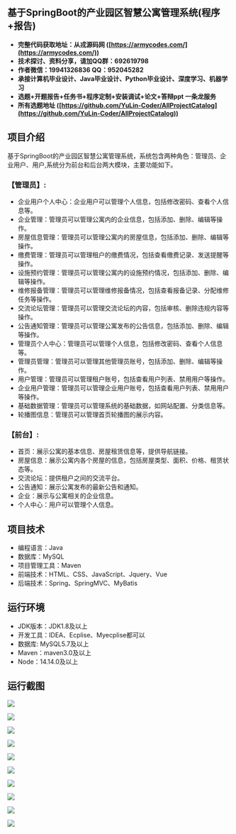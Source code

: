 ## 基于SpringBoot的产业园区智慧公寓管理系统(程序+报告)

- <b>完整代码获取地址：从戎源码网 ([https://armycodes.com/](https://armycodes.com/))</b>
- <b>技术探讨、资料分享，请加QQ群：692619798</b> 
- <b>作者微信：19941326836  QQ：952045282</b> 
- <b>承接计算机毕业设计、Java毕业设计、Python毕业设计、深度学习、机器学习</b>
- <b>选题+开题报告+任务书+程序定制+安装调试+论文+答辩ppt 一条龙服务</b>
- <b>所有选题地址 ([https://github.com/YuLin-Coder/AllProjectCatalog](https://github.com/YuLin-Coder/AllProjectCatalog)) </b>

## 项目介绍
基于SpringBoot的产业园区智慧公寓管理系统，系统包含两种角色：管理员、企业用户、用户,系统分为前台和后台两大模块，主要功能如下。

### 【管理员】:
- 企业用户个人中心：企业用户可以管理个人信息，包括修改密码、查看个人信息等。
- 企业管理：管理员可以管理公寓内的企业信息，包括添加、删除、编辑等操作。
- 房屋信息管理：管理员可以管理公寓内的房屋信息，包括添加、删除、编辑等操作。
- 缴费管理：管理员可以管理租户的缴费情况，包括查看缴费记录、发送提醒等操作。
- 设施预约管理：管理员可以管理公寓内的设施预约情况，包括添加、删除、编辑等操作。
- 维修报备管理：管理员可以管理维修报备情况，包括查看报备记录、分配维修任务等操作。
- 交流论坛管理：管理员可以管理交流论坛的内容，包括审核、删除违规内容等操作。
- 公告通知管理：管理员可以管理公寓发布的公告信息，包括添加、删除、编辑等操作。
- 管理员个人中心：管理员可以管理个人信息，包括修改密码、查看个人信息等。
- 管理员管理：管理员可以管理其他管理员账号，包括添加、删除、编辑等操作。
- 用户管理：管理员可以管理租户账号，包括查看用户列表、禁用用户等操作。
- 企业用户管理：管理员可以管理企业用户账号，包括查看用户列表、禁用用户等操作。
- 基础数据管理：管理员可以管理系统的基础数据，如网站配置、分类信息等。
- 轮播图信息：管理员可以管理首页轮播图的展示内容。

### 【前台】:
- 首页：展示公寓的基本信息、房屋租赁信息等，提供导航链接。
- 房屋信息：展示公寓内各个房屋的信息，包括房屋类型、面积、价格、租赁状态等。
- 交流论坛：提供租户之间的交流平台。
- 公告通知：展示公寓发布的最新公告和通知。
- 企业：展示与公寓相关的企业信息。
- 个人中心：用户可以管理个人信息。

## 项目技术
- 编程语言：Java
- 数据库：MySQL
- 项目管理工具：Maven
- 前端技术：HTML、CSS、JavaScript、Jquery、Vue
- 后端技术：Spring、SpringMVC、MyBatis

## 运行环境
- JDK版本：JDK1.8及以上
- 开发工具：IDEA、Ecplise、Myecplise都可以
- 数据库: MySQL5.7及以上
- Maven：maven3.0及以上
- Node：14.14.0及以上

## 运行截图
![](screenshot/1.png)

![](screenshot/2.png)

![](screenshot/3.png)

![](screenshot/4.png)

![](screenshot/5.png)

![](screenshot/6.png)

![](screenshot/7.png)

![](screenshot/8.png)

![](screenshot/9.png)

![](screenshot/10.png)
